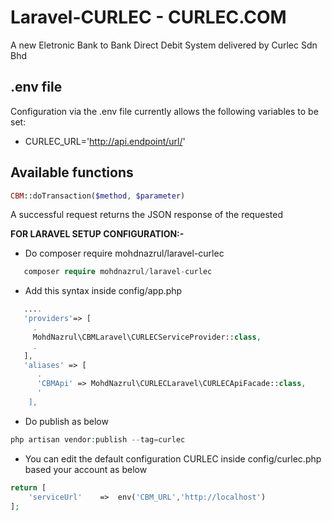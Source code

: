 # Laravel-CURLEC - CURLEC.COM
A new Eletronic Bank to Bank Direct Debit System delivered by Curlec Sdn Bhd

## .env file
Configuration via the .env file currently allows the following variables to be set:

- CURLEC\_URL='http://api.endpoint/url/'

## Available functions
```php
CBM::doTransaction($method, $parameter)
```
A successful request returns the JSON response of the requested

**FOR LARAVEL SETUP CONFIGURATION:-**
- Do composer require mohdnazrul/laravel-curlec
```php
   composer require mohdnazrul/laravel-curlec
```
- Add this syntax inside config/app.php
```php
   ....
   'providers'=> [
     .
     MohdNazrul\CBMLaravel\CURLECServiceProvider::class,
     .
   ],
   'aliases' => [
      .
      'CBMApi' => MohdNazrul\CURLECLaravel\CURLECApiFacade::class,
      '
    ],
``` 
- Do publish as below
```php
php artisan vendor:publish --tag=curlec 
```
- You can edit the default configuration CURLEC inside config/curlec.php based your account as below
```php
return [
    'serviceUrl'    =>  env('CBM_URL','http://localhost')
];
``` 







     
